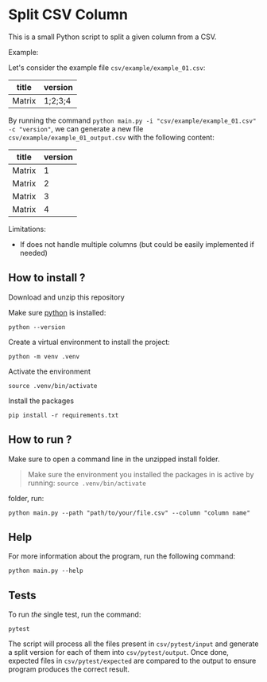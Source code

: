 # Split CSV Column

This is a small Python script to split a given column from a CSV.

Example:

Let's consider the example file `csv/example/example_01.csv`:

| title    | version |
| -------- | ------- |
| Matrix   | 1;2;3;4 |

By running the command `python main.py -i "csv/example/example_01.csv" -c "version"`, we can generate a new file `csv/example/example_01_output.csv` with the following content:

| title    | version |
| -------- | ------- |
| Matrix   | 1       |
| Matrix   | 2       |
| Matrix   | 3       |
| Matrix   | 4       |

Limitations:
- If does not handle multiple columns (but could be easily implemented if needed)

## How to install ?

Download and unzip this repository

Make sure [python](https://www.python.org/) is installed:

```
python --version
```

Create a virtual environment to install the project:

```
python -m venv .venv
```

Activate the environment

```
source .venv/bin/activate
```

Install the packages

```
pip install -r requirements.txt
```

## How to run ?

Make sure to open a command line in the unzipped install folder.

> Make sure the environment you installed the packages in is active by running:
> `source .venv/bin/activate`

 folder, run:

```
python main.py --path "path/to/your/file.csv" --column "column name"
```

## Help

For more information about the program, run the following command:

```
python main.py --help
```


## Tests

To run *the* single test, run the command:

```
pytest
```

The script will process all the files present in `csv/pytest/input` and generate a split version for each of them into `csv/pytest/output`. Once done, expected files in `csv/pytest/expected` are compared to the output to ensure program produces the correct result.
